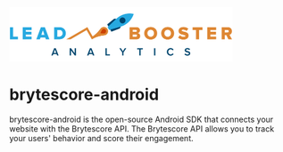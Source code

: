 <img src="https://raw.githubusercontent.com/Brytecore/brytescore.js/master/examples/lead-booster-analytics.png" width="400" height="98" alt="Lead Booster Analytics">

# brytescore-android

brytescore-android is the open-source Android SDK that connects your website with the Brytescore API. The
Brytescore API allows you to track your users' behavior and score their engagement.
